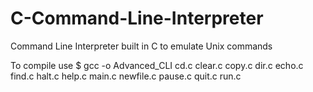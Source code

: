 # C-Command-Line-Interpreter
Command Line Interpreter built in C to emulate Unix commands

To compile use
$ gcc -o Advanced_CLI cd.c clear.c copy.c dir.c echo.c find.c halt.c help.c main.c newfile.c pause.c quit.c run.c
